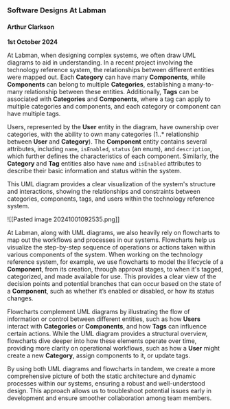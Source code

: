 ### Software Designs At Labman

#### Arthur Clarkson
**1st October 2024**

At Labman, when designing complex systems, we often draw UML diagrams to aid in understanding. In a recent project involving the technology reference system, the relationships between different entities were mapped out. Each **Category** can have many **Components**, while **Components** can belong to multiple **Categories**, establishing a many-to-many relationship between these entities. Additionally, **Tags** can be associated with **Categories** and **Components**, where a tag can apply to multiple categories and components, and each category or component can have multiple tags.

Users, represented by the **User** entity in the diagram, have ownership over categories, with the ability to own many categories (1..* relationship between **User** and **Category**). The **Component** entity contains several attributes, including `name`, `isEnabled`, `status` (an enum), and `description`, which further defines the characteristics of each component. Similarly, the **Category** and **Tag** entities also have `name` and `isEnabled` attributes to describe their basic information and status within the system.

This UML diagram provides a clear visualization of the system's structure and interactions, showing the relationships and constraints between categories, components, tags, and users within the technology reference system.

![[Pasted image 20241001092535.png]]

At Labman, along with UML diagrams, we also heavily rely on flowcharts to map out the workflows and processes in our systems. Flowcharts help us visualize the step-by-step sequence of operations or actions taken within various components of the system. When working on the technology reference system, for example, we use flowcharts to model the lifecycle of a **Component**, from its creation, through approval stages, to when it's tagged, categorized, and made available for use. This provides a clear view of the decision points and potential branches that can occur based on the state of a **Component**, such as whether it’s enabled or disabled, or how its status changes.

Flowcharts complement UML diagrams by illustrating the flow of information or control between different entities, such as how **Users** interact with **Categories** or **Components**, and how **Tags** can influence certain actions. While the UML diagram provides a structural overview, flowcharts dive deeper into how these elements operate over time, providing more clarity on operational workflows, such as how a **User** might create a new **Category**, assign components to it, or update tags.

By using both UML diagrams and flowcharts in tandem, we create a more comprehensive picture of both the static architecture and dynamic processes within our systems, ensuring a robust and well-understood design. This approach allows us to troubleshoot potential issues early in development and ensure smoother collaboration among team members.